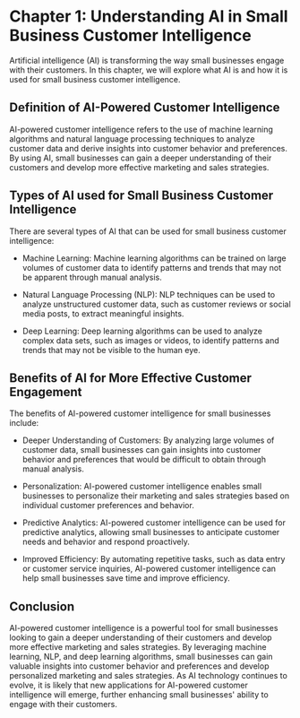 Chapter 1: Understanding AI in Small Business Customer Intelligence
===================================================================

Artificial intelligence (AI) is transforming the way small businesses engage with their customers. In this chapter, we will explore what AI is and how it is used for small business customer intelligence.

Definition of AI-Powered Customer Intelligence
----------------------------------------------

AI-powered customer intelligence refers to the use of machine learning algorithms and natural language processing techniques to analyze customer data and derive insights into customer behavior and preferences. By using AI, small businesses can gain a deeper understanding of their customers and develop more effective marketing and sales strategies.

Types of AI used for Small Business Customer Intelligence
---------------------------------------------------------

There are several types of AI that can be used for small business customer intelligence:

* Machine Learning: Machine learning algorithms can be trained on large volumes of customer data to identify patterns and trends that may not be apparent through manual analysis.

* Natural Language Processing (NLP): NLP techniques can be used to analyze unstructured customer data, such as customer reviews or social media posts, to extract meaningful insights.

* Deep Learning: Deep learning algorithms can be used to analyze complex data sets, such as images or videos, to identify patterns and trends that may not be visible to the human eye.

Benefits of AI for More Effective Customer Engagement
-----------------------------------------------------

The benefits of AI-powered customer intelligence for small businesses include:

* Deeper Understanding of Customers: By analyzing large volumes of customer data, small businesses can gain insights into customer behavior and preferences that would be difficult to obtain through manual analysis.

* Personalization: AI-powered customer intelligence enables small businesses to personalize their marketing and sales strategies based on individual customer preferences and behavior.

* Predictive Analytics: AI-powered customer intelligence can be used for predictive analytics, allowing small businesses to anticipate customer needs and behavior and respond proactively.

* Improved Efficiency: By automating repetitive tasks, such as data entry or customer service inquiries, AI-powered customer intelligence can help small businesses save time and improve efficiency.

Conclusion
----------

AI-powered customer intelligence is a powerful tool for small businesses looking to gain a deeper understanding of their customers and develop more effective marketing and sales strategies. By leveraging machine learning, NLP, and deep learning algorithms, small businesses can gain valuable insights into customer behavior and preferences and develop personalized marketing and sales strategies. As AI technology continues to evolve, it is likely that new applications for AI-powered customer intelligence will emerge, further enhancing small businesses' ability to engage with their customers.
